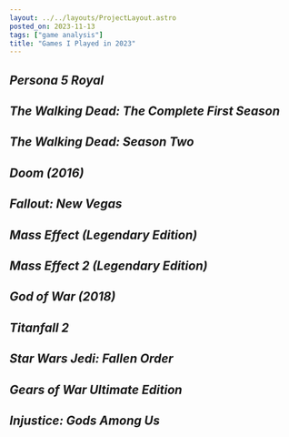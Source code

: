 ```yaml
---
layout: ../../layouts/ProjectLayout.astro
posted_on: 2023-11-13
tags: ["game analysis"]
title: "Games I Played in 2023"
---
```


## _Persona 5 Royal_

## _The Walking Dead: The Complete First Season_

## _The Walking Dead: Season Two_

## _Doom (2016)_

## _Fallout: New Vegas_

## _Mass Effect (Legendary Edition)_

## _Mass Effect 2 (Legendary Edition)_

## _God of War (2018)_

## _Titanfall 2_

## _Star Wars Jedi: Fallen Order_

## _Gears of War Ultimate Edition_

## _Injustice: Gods Among Us_
